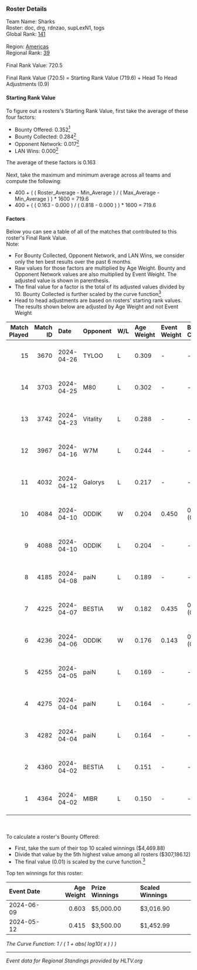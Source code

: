 ### Roster Details<br />
Team Name: Sharks<br />
Roster: doc, drg, rdnzao, supLexN1, togs<br />
Global Rank: [141](../../standings_global_2024_09_07.md)<br />
<br />
Region: [Americas]( ../../standings_americas_2024_09_07.md)<br />
Regional Rank: [39]( ../../standings_americas_2024_09_07.md)<br />
<br />
Final Rank Value:  720.5<br />
<br />
Final Rank Value (720.5) = Starting Rank Value (719.6) + Head To Head Adjustments (0.9)<br />

#### Starting Rank Value<br />
To figure out a rosters's Starting Rank Value, first take the average of these four factors:<br />
- Bounty Offered: 0.352[<sup>1</sup>](#table2)
- Bounty Collected: 0.284[<sup>2</sup>](#table1)
- Opponent Network: 0.017[<sup>2</sup>](#table1)
- LAN Wins: 0.000[<sup>2</sup>](#table1)

The average of these factors is 0.163<br />
<br />
Next, take the maximum and minimum average across all teams and compute the following:<br />
- 400 + ( ( Roster_Average - Min_Average ) / ( Max_Average - Min_Average ) ) * 1600 = 719.6
- 400 + ( ( 0.163 - 0.000 ) / ( 0.818 - 0.000 ) ) * 1600 = 719.6


#### Factors<br />
Below you can see a table of all of the matches that contributed to this roster's Final Rank Value.<br />
Note:<br />

- For Bounty Collected, Opponent Network, and LAN Wins, we consider only the ten best results over the past 6 months.
- Raw values for those factors are multiplied by Age Weight. Bounty and Opponent Network values are also multiplied by Event Weight. The adjusted value is shown in parenthesis.
- The final value for a factor is the total of its adjusted values divided by 10. Bounty Collected is further scaled by the curve function[<sup>3</sup>](#curveFunction)
- Head to head adjustments are based on rosters' starting rank values. The results shown below are adjusted by Age Weight and not Event Weight
<span id="table1"></span><br />


| Match Played | Match ID | Date       | Opponent | W/L | Age Weight | Event Weight | Bounty Collected | Opponent Network | LAN Wins  | H2H Adj. | Roster                            |
| -: | -: | :- | :- | :- | :- | :- | :- | :- | :- | -: | :- |
|           15 |     3670 | 2024-04-26 | TYLOO    | L   | 0.309      | -            | -                | -                | -         |    -5.11 | doc, drg, rdnzao, supLexN1, togs  |
|           14 |     3703 | 2024-04-25 | M80      | L   | 0.302      | -            | -                | -                | -         |    -1.01 | doc, drg, rdnzao, supLexN1, togs  |
|           13 |     3742 | 2024-04-23 | Vitality | L   | 0.288      | -            | -                | -                | -         |    -0.01 | doc, drg, rdnzao, supLexN1, togs  |
|           12 |     3967 | 2024-04-16 | W7M      | L   | 0.244      | -            | -                | -                | -         |    -3.19 | doc, drg, rdnzao, supLexN1, togs  |
|           11 |     4032 | 2024-04-12 | Galorys  | L   | 0.217      | -            | -                | -                | -         |    -3.28 | doc, drg, rdnzao, supLexN1, togs  |
|           10 |     4084 | 2024-04-10 | ODDIK    | W   | 0.204      | 0.450        | 0.188 (0.017)    | 0.866 (0.080)    | 0 (0.000) |     5.78 | doc, drg, lukiz, rdnzao, supLexN1 |
|            9 |     4088 | 2024-04-10 | ODDIK    | L   | 0.204      | -            | -                | -                | -         |    -0.66 | doc, drg, lukiz, rdnzao, supLexN1 |
|            8 |     4185 | 2024-04-08 | paiN     | L   | 0.189      | -            | -                | -                | -         |    -0.03 | doc, drg, rdnzao, supLexN1, togs  |
|            7 |     4225 | 2024-04-07 | BESTIA   | W   | 0.182      | 0.435        | 0.107 (0.008)    | 0.833 (0.066)    | 0 (0.000) |     4.51 | doc, drg, rdnzao, supLexN1, togs  |
|            6 |     4236 | 2024-04-06 | ODDIK    | W   | 0.176      | 0.143        | 0.188 (0.005)    | 0.866 (0.022)    | 0 (0.000) |     5.06 | doc, drg, gafolo, supLexN1, togs  |
|            5 |     4255 | 2024-04-05 | paiN     | L   | 0.169      | -            | -                | -                | -         |    -0.02 | doc, drg, gafolo, supLexN1, togs  |
|            4 |     4275 | 2024-04-04 | paiN     | L   | 0.164      | -            | -                | -                | -         |    -0.02 | doc, drg, gafolo, supLexN1, togs  |
|            3 |     4282 | 2024-04-04 | paiN     | L   | 0.164      | -            | -                | -                | -         |    -0.02 | doc, drg, gafolo, supLexN1, togs  |
|            2 |     4360 | 2024-04-02 | BESTIA   | L   | 0.151      | -            | -                | -                | -         |    -0.95 | doc, drg, rdnzao, supLexN1, togs  |
|            1 |     4364 | 2024-04-02 | MIBR     | L   | 0.150      | -            | -                | -                | -         |    -0.10 | doc, drg, rdnzao, supLexN1, togs  |

<br />
<span id="table2"></span><br />
To calculate a roster's Bounty Offered:<br />

- First, take the sum of their top 10 scaled winnings ($4,469.88)
- Divide that value by the 5th highest value among all rosters ($307,186.12)
- The final value (0.01) is scaled by the curve function.[<sup>3</sup>](#curveFunction)

Top ten winnings for this roster:<br />

| Event Date | Age Weight | Prize Winnings | Scaled Winnings |
| :- | -: | :- | :- |
| 2024-06-09 |      0.603 | $5,000.00      | $3,016.90       |
| 2024-05-12 |      0.415 | $3,500.00      | $1,452.99       |


<span id="curveFunction"></span>_The Curve Function: 1 / ( 1 + abs( log10( x ) ) )_<br />

---
_Event data for Regional Standings provided by HLTV.org_<br />
